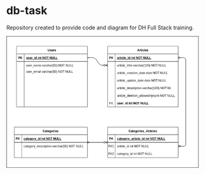 # db-task
Repository created to provide code and diagram for DH Full Stack training.

![DER](dh-entregable.png)